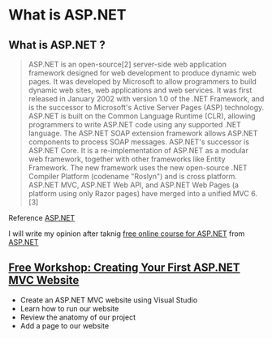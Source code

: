 What is ASP.NET
=====================================

What is ASP.NET ?
-------------------------------------
> ASP.NET is an open-source[2] server-side web application framework designed for web development to produce dynamic web pages. It was developed by Microsoft to allow programmers to build dynamic web sites, web applications and web services.
> It was first released in January 2002 with version 1.0 of the .NET Framework, and is the successor to Microsoft's Active Server Pages (ASP) technology. ASP.NET is built on the Common Language Runtime (CLR), allowing programmers to write ASP.NET code using any supported .NET language. The ASP.NET SOAP extension framework allows ASP.NET components to process SOAP messages.
> ASP.NET's successor is ASP.NET Core. It is a re-implementation of ASP.NET as a modular web framework, together with other frameworks like Entity Framework. The new framework uses the new open-source .NET Compiler Platform (codename "Roslyn") and is cross platform. ASP.NET MVC, ASP.NET Web API, and ASP.NET Web Pages (a platform using only Razor pages) have merged into a unified MVC 6.[3]

Reference [ASP.NET](https://en.wikipedia.org/wiki/ASP.NET)


I will write my opinion after taknig [free online course for ASP.NET](https://www.asp.net/freecourses) from [ASP.NET](https://www.asp.net/) 

## [Free Workshop: Creating Your First ASP.NET MVC Website](https://teamtreehouse.com/library/workshop)
- Create an ASP.NET MVC website using Visual Studio
- Learn how to run our website
- Review the anatomy of our project
- Add a page to our website
